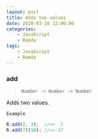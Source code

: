 ```yaml
---
layout: post
title: Adds two values
date: 2020-03-18 12:00:00
categories:
    - JavaScript
    - Ramda
tags:
    - JavaScript
    - Ramda
---
```


### add

> ```Number -> Number -> Number```

Adds two values.

`Example`

```js
R.add(2, 3);  //=>  5
R.add(7)(10); //=> 17
```